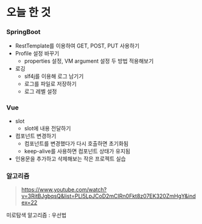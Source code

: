 # 오늘 한 것 
### SpringBoot
- RestTemplate를 이용하여 GET, POST, PUT 사용하기
- Profile 설정 바꾸기
    - properties 설정, VM argument 설정 두 방법 적용해보기
- 로깅
    - slf4j를 이용해 로그 남기기
    - 로그를 파일로 저장하기
    - 로그 레벨 설정

### Vue
- slot
    - slot에 내용 전달하기
- 컴포넌트 변경하기
    - 컴포넌트를 변경했다가 다시 호출하면 초기화됨
    - keep-alive를 사용하면 컴포넌트 상태가 유지됨
- 인용문을 추가하고 삭제해보는 작은 프로젝트 실습

### 알고리즘
> https://www.youtube.com/watch?v=3RitBJgbqsQ&list=PLl5LpJCoD2mCIRn0Fkt8z07EK320ZmHgY&index=22

미로탐색 알고리즘 : 우선법